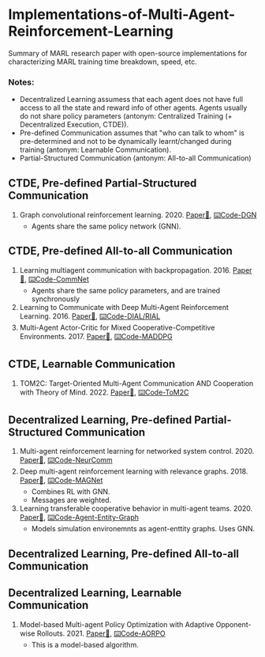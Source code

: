 # Implementations-of-Multi-Agent-Reinforcement-Learning
Summary of MARL research paper with open-source implementations for characterizing MARL training time breakdown, speed, etc.

### Notes:
- Decentralized Learning assumess that each agent does not have full access to all the state and reward info of other agents. Agents usually do not share policy parameters (antonym: Centralized Training (+ Decentralized Execution, CTDE)).
- Pre-defined Communication assumes that "who can talk to whom" is pre-determined and not to be dynamically learnt/changed during training (antonym: Learnable Communication).
- Partial-Structured Communication (antonym: All-to-all Communication)

## CTDE, Pre-defined Partial-Structured Communication
1. Graph convolutional reinforcement learning. 2020. [Paper📃](https://arxiv.org/abs/1810.09202),  [⌨️Code-DGN](https://github.com/PKU-RL/DGN)
    - Agents share the same policy network (GNN). 
    
## CTDE, Pre-defined All-to-all Communication
1. Learning multiagent communication with backpropagation. 2016. [Paper📃](https://arxiv.org/abs/1605.07736),  [⌨️Code-CommNet](https://github.com/KornbergFresnel/CommNet)
    - Agents share the same policy parameters, and are trained synchronously
2. Learning to Communicate with Deep Multi-Agent Reinforcement Learning. 2016. [Paper📃](https://arxiv.org/abs/1605.06676),  [⌨️Code-DIAL/RIAL](https://github.com/minqi/learning-to-communicate-pytorch)
3. Multi-Agent Actor-Critic for Mixed Cooperative-Competitive Environments. 2017. [Paper📃](https://arxiv.org/abs/1706.02275),  [⌨️Code-MADDPG](https://github.com/shariqiqbal2810/maddpg-pytorch)

## CTDE, Learnable Communication
1. TOM2C: Target-Oriented Multi-Agent Communication AND Cooperation with Theory of Mind. 2022. [Paper📃](https://arxiv.org/pdf/2111.09189.pdf),  [⌨️Code-ToM2C](https://github.com/UnrealTracking/ToM2C)

## Decentralized Learning, Pre-defined Partial-Structured Communication
1. Multi-agent reinforcement learning for networked system control. 2020. [Paper📃](https://arxiv.org/pdf/2004.01339.pdf), [⌨️Code-NeurComm](https://github.com/cts198859/deeprl_network)
2. Deep multi-agent reinforcement learning with relevance graphs. 2018. [Paper📃](https://arxiv.org/abs/1811.12557),  [⌨️Code-MAGNet](https://github.com/tegg89/magnet)
    - Combines RL with GNN. 
    - Messages are weighted.
3. Learning transferable cooperative behavior in multi-agent teams. 2020. [Paper📃](https://arxiv.org/pdf/1906.01202.pdf),  [⌨️Code-Agent-Entity-Graph](https://github.com/sumitsk/marl_transfer)
    - Models simulation environemnts as agent-enttity graphs. Uses GNN. 

## Decentralized Learning, Pre-defined All-to-all Communication


## Decentralized Learning, Learnable Communication
1. Model-based Multi-agent Policy Optimization with Adaptive Opponent-wise Rollouts. 2021. [Paper📃](https://arxiv.org/abs/2105.03363),  [⌨️Code-AORPO](https://github.com/apexrl/AORPO/)
    - This is a model-based algorithm.

